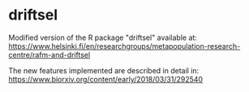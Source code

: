 # driftsel
Modified version of the R package "driftsel" available at:
https://www.helsinki.fi/en/researchgroups/metapopulation-research-centre/rafm-and-driftsel

The new features implemented are described in detail in:
https://www.biorxiv.org/content/early/2018/03/31/292540
